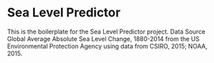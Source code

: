 # Sea Level Predictor

This is the boilerplate for the Sea Level Predictor project. 
Data Source
Global Average Absolute Sea Level Change, 1880-2014 from the US Environmental Protection Agency using data from CSIRO, 2015; NOAA, 2015.
